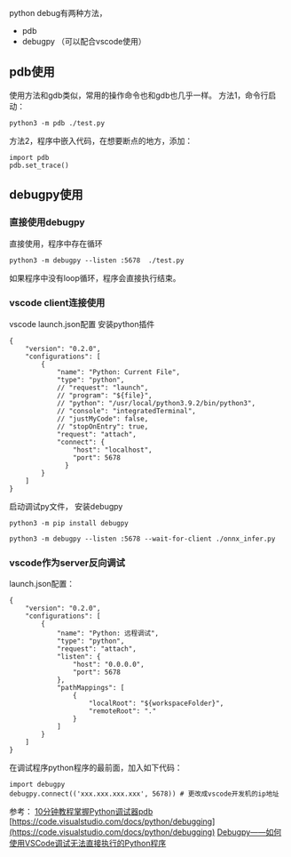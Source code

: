 python debug有两种方法，

- pdb
- debugpy （可以配合vscode使用）
## pdb使用
使用方法和gdb类似，常用的操作命令也和gdb也几乎一样。
方法1，命令行启动：

```
python3 -m pdb ./test.py
```
方法2，程序中嵌入代码，在想要断点的地方，添加：

```
import pdb
pdb.set_trace()
```
## debugpy使用
### 直接使用debugpy
直接使用，程序中存在循环

```
python3 -m debugpy --listen :5678  ./test.py
```
如果程序中没有loop循环，程序会直接执行结束。
### vscode client连接使用
vscode launch.json配置
安装python插件

```
{
    "version": "0.2.0",
    "configurations": [
        {
            "name": "Python: Current File",
            "type": "python",
            // "request": "launch",
            // "program": "${file}",
            // "python": "/usr/local/python3.9.2/bin/python3",
            // "console": "integratedTerminal",
            // "justMyCode": false,
            // "stopOnEntry": true,
            "request": "attach",
            "connect": {
                "host": "localhost",
                "port": 5678
              }
        }
    ]
}
```
启动调试py文件，
安装debugpy

```
python3 -m pip install debugpy
```

```
python3 -m debugpy --listen :5678 --wait-for-client ./onnx_infer.py
```
### vscode作为server反向调试
launch.json配置：

```
{
    "version": "0.2.0",
    "configurations": [
        {
            "name": "Python: 远程调试",
            "type": "python",
            "request": "attach",
            "listen": {
                "host": "0.0.0.0",
                "port": 5678
            },
            "pathMappings": [
                {
                    "localRoot": "${workspaceFolder}", 
                    "remoteRoot": "."
                }
            ]
        }
    ]
}
```
在调试程序python程序的最前面，加入如下代码：

```
import debugpy
debugpy.connect(('xxx.xxx.xxx.xxx', 5678)) # 更改成vscode开发机的ip地址
```
参考：
[10分钟教程掌握Python调试器pdb](https://zhuanlan.zhihu.com/p/37294138)
[https://code.visualstudio.com/docs/python/debugging](https://code.visualstudio.com/docs/python/debugging)
[Debugpy——如何使用VSCode调试无法直接执行的Python程序](https://zhuanlan.zhihu.com/p/560405414)